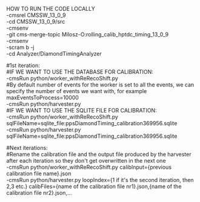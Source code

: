 HOW TO RUN THE CODE LOCALLY\
-cmsrel CMSSW_13_0_9\
-cd CMSSW_13_0_9/src\
-cmsenv\
-git cms-merge-topic Milosz-O:rolling_calib_hptdc_timing_13_0_9\
-cmsenv\
-scram b -j\
-cd Analyzer/DiamondTimingAnalyzer


#1st iteration:\
#IF WE WANT TO USE THE DATABASE FOR CALIBRATION:\
-cmsRun python/worker_withReRecoShift.py\
#By default number of events for the worker is set to all the events, we can specify the number of events we want with, for example maxEventsToProcess=10000\
-cmsRun python/harvester.py\
#IF WE WANT TO USE THE SQLITE FILE FOR CALIBRATION:\
-cmsRun python/worker_withReRecoShift.py sqlFileName=sqlite_file:ppsDiamondTiming_calibration369956.sqlite\
-cmsRun python/harvester.py sqlFileName=sqlite_file:ppsDiamondTiming_calibration369956.sqlite

#Next iterations:\
#Rename the calibration file and the output file produced by the harvester after each iteration so they don't get overwritten in the next one\
-cmsRun python/worker_withReRecoShift.py calibInput={previous calibration file name}.json\
-cmsRun python/harvester.py loopIndex={1 if it's the second iteration, then 2,3 etc.} calibFiles={name of the calibration file nr1}.json,{name of the calibration file nr2}.json,...

